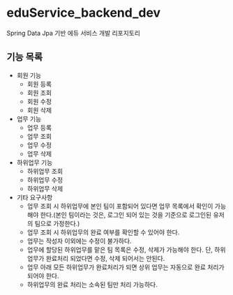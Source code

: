 # eduService_backend_dev
Spring Data Jpa 기반 에듀 서비스 개발 리포지토리

## 기능 목록
  - 회원 기능
    - 회원 등록
    - 회원 조회
    - 회원 수정
    - 회원 삭제
  - 업무 기능
    - 업무 등록
    - 업무 조회
    - 업무 수정
    - 업무 삭제
  - 하위업무 기능
    - 하위업무 조회
    - 하위업무 수정
    - 하위업무 삭제
  - 기타 요구사항
    - 업무 조회 시 하위업무에 본인 팀이 포함되어 있다면 업무 목록에서 확인이 가능해야 한다.(본인 팀이라는 것은, 로그인 되어 있는 것을 기준으로 로그인된 유저의 팀으로 가정한다.)
    - 업무 조회 시 하위업무의 완료 여부를 확인할 수 있어야 한다.
    - 업무는 작성자 이외에는 수정이 불가하다.
    - 업무에 할당된 하위업무를 맡은 팀 목록은 수정, 삭제가 가능해야 한다. 단, 하위업무가 완료처리 되었다면 수정, 삭제 되어서는 안된다.
    - 업무 아래 모든 하위업무가 완료처리가 되면 상위 업무는 자동으로 완료 처리가 되어야 한다.
    - 하위업무의 완료 처리는 소속된 팀만 처리 가능하다.
   


